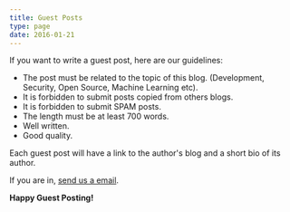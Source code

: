 ```yaml
---
title: Guest Posts
type: page
date: 2016-01-21
---
```


If you want to write a guest post, here are our guidelines:

* The post must be related to the topic of this blog. (Development, Security, Open Source, Machine Learning etc).
* It is forbidden to submit posts copied from others blogs.
* It is forbidden to submit SPAM posts.
* The length must be at least 700 words.
* Well written.
* Good quality.

Each guest post will have a link to the author's blog and a short bio of its author.

If you are in, [send us a email][1].

**Happy Guest Posting!**


 [1]: /en/contacto/

